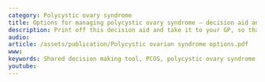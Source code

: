 ```yaml
---
category: Polycystic ovary syndrome
title: Options for managing polycystic ovary syndrome – decision aid and handout
description: Print off this decision aid and take it to your GP, so that you can share the decision on how to manage your Polycystic ovary syndrome (PCOS)
audio: 
article: /assets/publication/Polycystic ovarian syndrome options.pdf
www: 
keywords: Shared decision making tool, PCOS, polycystic ovary syndrome, polycystic ovarian syndrome, NNT, overweight, obese, BMI, endometrial cancer, hairiness, hirsuitism, exercise, diet, progesterone, cosmetic options, yasmin, dianette, spironolactone, finasteride
youtube:
--- 
```

